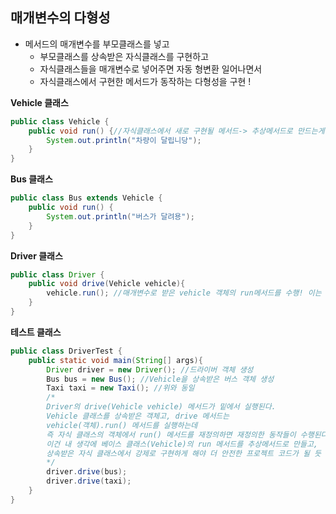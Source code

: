## 매개변수의 다형성

- 메서드의 매개변수를 부모클래스를 넣고
    - 부모클래스를 상속받은 자식클래스를 구현하고
    - 자식클래스들을 매개변수로 넣어주면 자동 형변환 일어나면서
    - 자식클래스에서 구현한 메서드가 동작하는 다형성을 구현 !

<strong>Vehicle 클래스</strong>

```java
public class Vehicle {
    public void run() {//자식클래스에서 새로 구현될 메서드-> 추상메서드로 만드는게 더 좋아보임 ㅋㅋ
        System.out.println("차량이 달립니당");
    }
}
```


<strong>Bus 클래스</strong>

```java
public class Bus extends Vehicle {
    public void run() {
        System.out.println("버스가 달려용");
    }
}
```

<strong>Driver 클래스</strong>

```java
public class Driver {
    public void drive(Vehicle vehicle){
        vehicle.run(); //매개변수로 받은 vehicle 객체의 run메서드를 수행! 이는 매개변수의 클래스인 Vehicle 클래스를 상속받은 자식 클래스들의 run메서드 구현에 따라 다른 동작을 할 수 있음을 의미한다 즉 다형성이라구!
    }
}
```


<strong>테스트 클래스</strong>

```java
public class DriverTest {
    public static void main(String[] args){
        Driver driver = new Driver(); //드라이버 객체 생성
        Bus bus = new Bus(); //Vehicle을 상속받은 버스 객체 생성
        Taxi taxi = new Taxi(); //위와 동일
        /*
        Driver의 drive(Vehicle vehicle) 메서드가 밑에서 실행된다.  
        Vehicle 클래스를 상속받은 객체고, drive 메서드는   
        vehicle(객체).run() 메서드를 실행하는데  
        즉 자식 클래스의 객체에서 run() 메서드를 재정의하면 재정의한 동작들이 수행된다.   
        이건 내 생각에 베이스 클래스(Vehicle)의 run 메서드를 추상메서드로 만들고,   
        상속받은 자식 클래스에서 강제로 구현하게 해야 더 안전한 프로젝트 코드가 될 듯 
        */
        driver.drive(bus);
        driver.drive(taxi);
    }
}
```